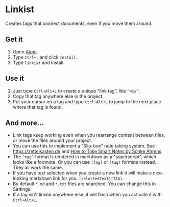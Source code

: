 # Linkist

Creates tags that connect documents, even if you move them around.

## Get it

1. Open [Atom](https://atom.io/).
2. Type `Ctrl+,` and click `Install`.
4. Type `linkist` and install.

## Use it

1. Just type `Ctrl+Alt+L` to create a unique "link tag", like `^4xy^`.
2. Copy that tag anywhere else in the project.
3. Put your cursor on a tag and type `Ctrl+Alt+L` to jump to the next place where that tag is found.

## And more...

* Link tags keep working even when you rearrange content between files, or move the files around your project.
* You can use this to implement a "Slip-box" note taking system. See https://zettelkasten.de and [How to Take Smart Notes by Sönke Ahrens](https://amzn.to/2vi6Sm9).
* The `^tag^` format is rendered in markdown as a ^superscript^, which looks like a footnote. Or you can use `[tag]` or `(tag)` formats instead. They all work the same.
* If you have text selected when you create a new link it will make a nice-looking markdown link for you: `[selectedText](TAG)`.
* By default `*.md` and `*.txt` files are searched. You can change this in Settings.
* If a tag isn't linked anywhere else, it will flash when you activate it with `Ctrl+Alt+L`.
